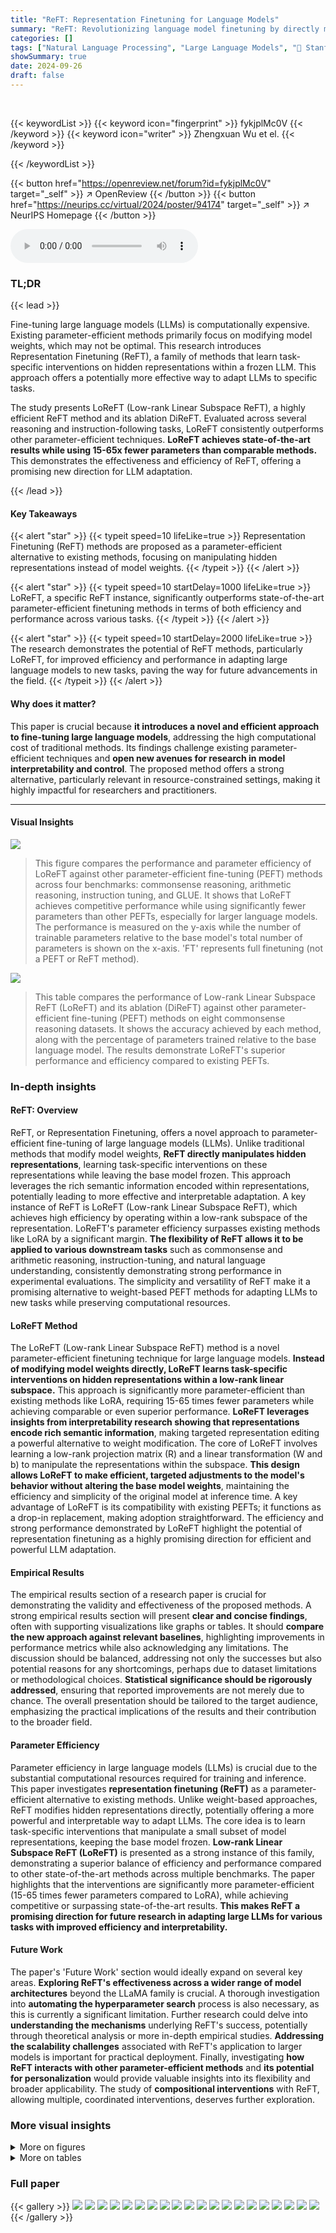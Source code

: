 ```yaml
---
title: "ReFT: Representation Finetuning for Language Models"
summary: "ReFT: Revolutionizing language model finetuning by directly manipulating hidden representations, achieving superior efficiency and performance compared to existing methods."
categories: []
tags: ["Natural Language Processing", "Large Language Models", "🏢 Stanford University",]
showSummary: true
date: 2024-09-26
draft: false
---
```


<br>

{{< keywordList >}}
{{< keyword icon="fingerprint" >}} fykjplMc0V {{< /keyword >}}
{{< keyword icon="writer" >}} Zhengxuan Wu et el. {{< /keyword >}}
 
{{< /keywordList >}}

{{< button href="https://openreview.net/forum?id=fykjplMc0V" target="_self" >}}
↗ OpenReview
{{< /button >}}
{{< button href="https://neurips.cc/virtual/2024/poster/94174" target="_self" >}}
↗ NeurIPS Homepage
{{< /button >}}


<audio controls>
    <source src="https://ai-paper-reviewer.com/fykjplMc0V/podcast.wav" type="audio/wav">
    Your browser does not support the audio element.
</audio>


### TL;DR


{{< lead >}}

Fine-tuning large language models (LLMs) is computationally expensive. Existing parameter-efficient methods primarily focus on modifying model weights, which may not be optimal.  This research introduces Representation Finetuning (ReFT), a family of methods that learn task-specific interventions on hidden representations within a frozen LLM.  This approach offers a potentially more effective way to adapt LLMs to specific tasks.



The study presents LoReFT (Low-rank Linear Subspace ReFT), a highly efficient ReFT method and its ablation DiReFT.  Evaluated across several reasoning and instruction-following tasks, LoReFT consistently outperforms other parameter-efficient techniques. **LoReFT achieves state-of-the-art results while using 15-65x fewer parameters than comparable methods.** This demonstrates the effectiveness and efficiency of ReFT, offering a promising new direction for LLM adaptation.

{{< /lead >}}


#### Key Takeaways

{{< alert "star" >}}
{{< typeit speed=10 lifeLike=true >}} Representation Finetuning (ReFT) methods are proposed as a parameter-efficient alternative to existing methods, focusing on manipulating hidden representations instead of model weights. {{< /typeit >}}
{{< /alert >}}

{{< alert "star" >}}
{{< typeit speed=10 startDelay=1000 lifeLike=true >}} LoReFT, a specific ReFT instance, significantly outperforms state-of-the-art parameter-efficient finetuning methods in terms of both efficiency and performance across various tasks. {{< /typeit >}}
{{< /alert >}}

{{< alert "star" >}}
{{< typeit speed=10 startDelay=2000 lifeLike=true >}} The research demonstrates the potential of ReFT methods, particularly LoReFT, for improved efficiency and performance in adapting large language models to new tasks, paving the way for future advancements in the field. {{< /typeit >}}
{{< /alert >}}

#### Why does it matter?
This paper is crucial because **it introduces a novel and efficient approach to fine-tuning large language models**, addressing the high computational cost of traditional methods.  Its findings challenge existing parameter-efficient techniques and **open new avenues for research in model interpretability and control**. The proposed method offers a strong alternative, particularly relevant in resource-constrained settings, making it highly impactful for researchers and practitioners.

------
#### Visual Insights



![](https://ai-paper-reviewer.com/fykjplMc0V/figures_1_1.jpg)

> This figure compares the performance and parameter efficiency of LoReFT against other parameter-efficient fine-tuning (PEFT) methods across four benchmarks: commonsense reasoning, arithmetic reasoning, instruction tuning, and GLUE.  It shows that LoReFT achieves competitive performance while using significantly fewer parameters than other PEFTs, especially for larger language models. The performance is measured on the y-axis while the number of trainable parameters relative to the base model's total number of parameters is shown on the x-axis.  'FT' represents full finetuning (not a PEFT or ReFT method).





![](https://ai-paper-reviewer.com/fykjplMc0V/tables_6_1.jpg)

> This table compares the performance of Low-rank Linear Subspace ReFT (LoReFT) and its ablation (DiReFT) against other parameter-efficient fine-tuning (PEFT) methods on eight commonsense reasoning datasets.  It shows the accuracy achieved by each method, along with the percentage of parameters trained relative to the base language model.  The results demonstrate LoReFT's superior performance and efficiency compared to existing PEFTs.





### In-depth insights


#### ReFT: Overview
ReFT, or Representation Finetuning, offers a novel approach to parameter-efficient fine-tuning of large language models (LLMs). Unlike traditional methods that modify model weights, **ReFT directly manipulates hidden representations**, learning task-specific interventions on these representations while leaving the base model frozen.  This approach leverages the rich semantic information encoded within representations, potentially leading to more effective and interpretable adaptation.  A key instance of ReFT is LoReFT (Low-rank Linear Subspace ReFT), which achieves high efficiency by operating within a low-rank subspace of the representation. LoReFT's parameter efficiency surpasses existing methods like LoRA by a significant margin. **The flexibility of ReFT allows it to be applied to various downstream tasks** such as commonsense and arithmetic reasoning, instruction-tuning, and natural language understanding, consistently demonstrating strong performance in experimental evaluations. The simplicity and versatility of ReFT make it a promising alternative to weight-based PEFT methods for adapting LLMs to new tasks while preserving computational resources.

#### LoReFT Method
The LoReFT (Low-rank Linear Subspace ReFT) method is a novel parameter-efficient finetuning technique for large language models.  **Instead of modifying model weights directly, LoReFT learns task-specific interventions on hidden representations within a low-rank linear subspace.** This approach is significantly more parameter-efficient than existing methods like LoRA, requiring 15-65 times fewer parameters while achieving comparable or even superior performance.  **LoReFT leverages insights from interpretability research showing that representations encode rich semantic information**, making targeted representation editing a powerful alternative to weight modification.  The core of LoReFT involves learning a low-rank projection matrix (R) and a linear transformation (W and b) to manipulate the representations within the subspace.  **This design allows LoReFT to make efficient, targeted adjustments to the model's behavior without altering the base model weights**, maintaining the efficiency and simplicity of the original model at inference time.  A key advantage of LoReFT is its compatibility with existing PEFTs; it functions as a drop-in replacement, making adoption straightforward.  The efficiency and strong performance demonstrated by LoReFT highlight the potential of representation finetuning as a highly promising direction for efficient and powerful LLM adaptation.

#### Empirical Results
The empirical results section of a research paper is crucial for demonstrating the validity and effectiveness of the proposed methods.  A strong empirical results section will present **clear and concise findings**, often with supporting visualizations like graphs or tables.  It should **compare the new approach against relevant baselines**, highlighting improvements in performance metrics while also acknowledging any limitations.  The discussion should be balanced, addressing not only the successes but also potential reasons for any shortcomings, perhaps due to dataset limitations or methodological choices.  **Statistical significance should be rigorously addressed**, ensuring that reported improvements are not merely due to chance.  The overall presentation should be tailored to the target audience, emphasizing the practical implications of the results and their contribution to the broader field.

#### Parameter Efficiency
Parameter efficiency in large language models (LLMs) is crucial due to the substantial computational resources required for training and inference.  This paper investigates **representation finetuning (ReFT)** as a parameter-efficient alternative to existing methods.  Unlike weight-based approaches, ReFT modifies hidden representations directly, potentially offering a more powerful and interpretable way to adapt LLMs.  The core idea is to learn task-specific interventions that manipulate a small subset of model representations, keeping the base model frozen.  **Low-rank Linear Subspace ReFT (LoReFT)** is presented as a strong instance of this family, demonstrating a superior balance of efficiency and performance compared to other state-of-the-art methods across multiple benchmarks.   The paper highlights that the interventions are significantly more parameter-efficient (15-65 times fewer parameters compared to LoRA), while achieving competitive or surpassing state-of-the-art results.  **This makes ReFT a promising direction for future research in adapting large LLMs for various tasks with improved efficiency and interpretability.**

#### Future Work
The paper's 'Future Work' section would ideally expand on several key areas.  **Exploring ReFT's effectiveness across a wider range of model architectures** beyond the LLaMA family is crucial.  A thorough investigation into **automating the hyperparameter search** process is also necessary, as this is currently a significant limitation.  Further research could delve into **understanding the mechanisms** underlying ReFT's success, potentially through theoretical analysis or more in-depth empirical studies.  **Addressing the scalability challenges** associated with ReFT's application to larger models is important for practical deployment.  Finally, investigating **how ReFT interacts with other parameter-efficient methods** and **its potential for personalization** would provide valuable insights into its flexibility and broader applicability.  The study of **compositional interventions** with ReFT, allowing multiple, coordinated interventions, deserves further exploration.


### More visual insights

<details>
<summary>More on figures
</summary>


![](https://ai-paper-reviewer.com/fykjplMc0V/figures_3_1.jpg)

> This figure illustrates the ReFT intervention and LoReFT methods. The left panel shows a general ReFT intervention where an intervention function is applied to hidden representations at specific positions in a layer. The right panel illustrates the LoReFT method, a specific instance of ReFT, which uses a low-rank projection matrix to modify hidden representations within a linear subspace.  It shows how a rank-2 LoReFT modifies 3-dimensional hidden representations by applying an edit vector to the subspace.


![](https://ai-paper-reviewer.com/fykjplMc0V/figures_18_1.jpg)

> This figure compares the performance of LoReFT against other parameter-efficient fine-tuning (PEFT) methods across four NLP benchmarks using different language models (LLaMA, Llama-2, Llama-3, and RoBERTa).  It shows that LoReFT achieves comparable or superior performance while using significantly fewer parameters than other PEFTs, particularly when used with larger language models.


![](https://ai-paper-reviewer.com/fykjplMc0V/figures_18_2.jpg)

> This figure compares the performance and the number of parameters of LoReFT against other PEFT methods (Parameter-Efficient Fine-Tuning) on four different NLP benchmarks using various language models like LLaMA, Llama-2, Llama-3, and RoBERTa.  It shows that LoReFT achieves comparable or superior performance while using significantly fewer parameters, especially with larger language models.  Full finetuning (FT) is included as a baseline for comparison but is not a PEFT method.


![](https://ai-paper-reviewer.com/fykjplMc0V/figures_32_1.jpg)

> This figure compares the performance of LoReFT against other parameter-efficient fine-tuning (PEFT) methods across four different benchmarks (Commonsense, Arithmetic, Instruction-tuning, and GLUE).  The x-axis represents the number of parameters used (as a percentage of the base model's parameters), while the y-axis represents the performance achieved.  The figure demonstrates that LoReFT achieves competitive or superior performance while using significantly fewer parameters than other PEFT methods, particularly on larger models.


![](https://ai-paper-reviewer.com/fykjplMc0V/figures_32_2.jpg)

> This figure compares the performance and parameter count of LoReFT against other PEFT methods across four different NLP benchmarks using various language models. It shows that LoReFT achieves competitive or better performance while using significantly fewer parameters, especially when applied to large models.


![](https://ai-paper-reviewer.com/fykjplMc0V/figures_32_3.jpg)

> This figure compares the performance and parameter count of LoReFT against other parameter-efficient fine-tuning (PEFT) methods across four different benchmarks and model sizes (LLaMA, Llama-2, Llama-3, and RoBERTa).  It shows that LoReFT achieves state-of-the-art or competitive performance while using significantly fewer parameters than other PEFTs, particularly on the larger language models.


![](https://ai-paper-reviewer.com/fykjplMc0V/figures_32_4.jpg)

> The figure compares the performance and the number of parameters used by LoReFT and other parameter-efficient fine-tuning (PEFT) methods across four benchmarks using different language models (LLaMA, Llama-2, Llama-3, and RoBERTa). LoReFT consistently achieves competitive or better performance while using significantly fewer parameters than other PEFTs, especially for larger language models.


![](https://ai-paper-reviewer.com/fykjplMc0V/figures_32_5.jpg)

> This figure compares the parameter efficiency and performance of LoReFT against other PEFT methods across four different benchmarks using various language models.  It showcases LoReFT's ability to achieve competitive or even state-of-the-art results while using significantly fewer parameters than existing methods, especially when applied to larger models.  The benchmarks include commonsense reasoning, arithmetic reasoning, instruction tuning, and GLUE.


![](https://ai-paper-reviewer.com/fykjplMc0V/figures_32_6.jpg)

> The figure compares the performance and parameter count of LoReFT against other parameter-efficient fine-tuning (PEFT) methods across four NLP benchmarks using different language models (LLaMA, Llama-2, Llama-3, and RoBERTa). LoReFT consistently achieves state-of-the-art performance while using significantly fewer parameters than existing PEFT methods, highlighting its efficiency and effectiveness, particularly with larger models.


![](https://ai-paper-reviewer.com/fykjplMc0V/figures_34_1.jpg)

> This figure compares the parameter efficiency and performance of LoReFT against other parameter-efficient fine-tuning (PEFT) methods across four different NLP benchmarks (Commonsense, Arithmetic, Instruction-tuning, and GLUE) and using four different language models (LLaMA, Llama-2, Llama-3, and RoBERTa).  The results show that LoReFT achieves competitive or better results than other PEFTs while using significantly fewer parameters, especially for larger language models.  The y-axis represents performance, and the x-axis represents the number of parameters used (as a percentage of the total parameters in the base model).


![](https://ai-paper-reviewer.com/fykjplMc0V/figures_38_1.jpg)

> This figure compares the parameter efficiency and performance of LoReFT against other PEFT methods (Parameter-Efficient Fine-Tuning) on four different NLP benchmarks using various language models (LLaMA, Llama-2, Llama-3, and RoBERTa).  The x-axis represents the percentage of parameters trained relative to the full model, showing LoReFT's significant parameter efficiency. The y-axis shows the performance on each benchmark. The results demonstrate that despite using drastically fewer parameters, LoReFT achieves performance comparable to, or even better than, existing PEFT methods, particularly with larger language models.


![](https://ai-paper-reviewer.com/fykjplMc0V/figures_39_1.jpg)

> This figure compares the performance and parameter efficiency of LoReFT against other parameter-efficient fine-tuning (PEFT) methods across four different benchmarks and model sizes. LoReFT consistently achieves competitive results despite using significantly fewer parameters, demonstrating its efficiency, especially with larger models.


![](https://ai-paper-reviewer.com/fykjplMc0V/figures_39_2.jpg)

> This figure compares the performance and the number of parameters used by LoReFT and other PEFT methods across four different NLP benchmarks and model sizes.  It demonstrates that LoReFT achieves performance comparable to other PEFT methods while using significantly fewer parameters, with the difference particularly pronounced for larger models.  The figure highlights LoReFT's parameter efficiency.


![](https://ai-paper-reviewer.com/fykjplMc0V/figures_40_1.jpg)

> This figure compares the performance and parameter efficiency of LoReFT against other parameter-efficient fine-tuning (PEFT) methods across four different benchmarks (Commonsense, Arithmetic, Instruction-tuning, and GLUE) and various language models (LLaMA, Llama-2, Llama-3, and RoBERTa).  It demonstrates that LoReFT achieves competitive or superior performance while using significantly fewer parameters than other PEFT methods, especially when applied to larger language models.  The y-axis represents performance, and the x-axis shows the number of parameters used (as a percentage of the total model parameters).


![](https://ai-paper-reviewer.com/fykjplMc0V/figures_45_1.jpg)

> This figure compares the parameter efficiency and performance of LoReFT against other parameter-efficient fine-tuning (PEFT) methods across four NLP benchmarks.  The results show LoReFT achieves competitive or superior performance while using significantly fewer parameters, particularly beneficial for larger language models.


![](https://ai-paper-reviewer.com/fykjplMc0V/figures_46_1.jpg)

> This figure compares LoReFT's performance against other parameter-efficient fine-tuning (PEFT) methods across four benchmarks using different language models (LLaMA, Llama-2, Llama-3, and RoBERTa).  It shows that LoReFT, despite using significantly fewer parameters, achieves comparable or superior performance to other PEFTs, especially when using larger language models.


</details>




<details>
<summary>More on tables
</summary>


![](https://ai-paper-reviewer.com/fykjplMc0V/tables_7_1.jpg)
> This table compares the performance of different parameter-efficient fine-tuning (PEFT) methods, including LoReFT and DiReFT (the methods introduced in the paper), against existing PEFTs on four arithmetic reasoning datasets using LLaMA-1 7B and 13B models.  The results show accuracy and the percentage of parameters trained for each method. The performance is averaged over three runs with different random seeds, highlighting the consistency and reliability of LoReFT and DiReFT. The baseline results are taken from a previous study by Hu et al. (2023).

![](https://ai-paper-reviewer.com/fykjplMc0V/tables_7_2.jpg)
> This table compares the performance of different parameter-efficient fine-tuning (PEFT) methods and full finetuning (FT) on an instruction-following task using the Llama-2 7B language model.  The win-rate is measured using Alpaca-Eval v1.0, comparing against text-davinci-003 using GPT-4 as the annotator.  The table also shows the number of parameters used for each method.  Ablation studies are included with LoReFT using half the rank and only 1K training examples.

![](https://ai-paper-reviewer.com/fykjplMc0V/tables_8_1.jpg)
> This table compares the performance of LoReFT and other parameter-efficient fine-tuning (PEFT) methods on eight commonsense reasoning datasets using three different LLaMA models (LLaMA-1 7B/13B, Llama-2 7B, and Llama-3 8B).  It shows the accuracy achieved by each method, along with the percentage of parameters trained relative to the base model size.  The results highlight LoReFT's ability to achieve competitive or superior performance while using significantly fewer parameters than other PEFTs.

![](https://ai-paper-reviewer.com/fykjplMc0V/tables_22_1.jpg)
> This table compares the performance of LoReFT and other parameter-efficient fine-tuning (PEFT) methods on eight commonsense reasoning datasets using three different LLaMA models (7B, 13B, and 8B).  It shows accuracy scores for each method, along with the percentage of parameters trained relative to the total number of parameters in the base model. The results from Liu et al. (2024c) are included for comparison.

![](https://ai-paper-reviewer.com/fykjplMc0V/tables_22_2.jpg)
> This table compares the performance of different parameter-efficient fine-tuning (PEFT) methods, including the proposed Low-rank Linear Subspace ReFT (LoReFT) and its ablation DiReFT, on eight commonsense reasoning datasets using three different LLaMA models (7B, 13B, and 8B).  It shows the accuracy achieved by each PEFT method relative to the number of parameters used (as a percentage of the total model parameters). The results highlight LoReFT's superior performance and efficiency compared to existing PEFTs.

![](https://ai-paper-reviewer.com/fykjplMc0V/tables_23_1.jpg)
> This table compares the performance of the proposed LoReFT and DiReFT methods against other parameter-efficient fine-tuning (PEFT) methods on eight commonsense reasoning datasets using different LLaMA models.  The table shows accuracy, the percentage of parameters trained, and highlights that LoReFT and DiReFT achieve state-of-the-art performance with significantly fewer parameters compared to existing PEFTs. The results from Liu et al. (2024c) are used as baselines for other PEFT methods.

![](https://ai-paper-reviewer.com/fykjplMc0V/tables_23_2.jpg)
> This table compares the performance of LoReFT and other parameter-efficient fine-tuning (PEFT) methods on eight commonsense reasoning datasets using various LLaMA models.  It shows the accuracy achieved by each method, along with the percentage of parameters trained relative to the base model size.  The results from Liu et al. (2024c) are included for comparison.  The table highlights LoReFT's performance gains and parameter efficiency.

![](https://ai-paper-reviewer.com/fykjplMc0V/tables_24_1.jpg)
> This table compares the performance of LoReFT and other parameter-efficient fine-tuning (PEFT) methods on eight commonsense reasoning datasets using different LLaMA models.  It shows accuracy scores for each dataset, along with the percentage of trainable parameters relative to the total number of parameters in the base LLaMA models.  The results from Liu et al. (2024c) are included for comparison.

![](https://ai-paper-reviewer.com/fykjplMc0V/tables_24_2.jpg)
> This table compares the performance of LoReFT and other parameter-efficient fine-tuning (PEFT) methods on eight commonsense reasoning datasets using different LLaMA models.  It shows accuracy results for each dataset, along with the percentage of parameters trained for each method.  The results highlight LoReFT's performance compared to existing PEFTs such as Prefix-tuning, Adapters, LoRA, and DoRA.

![](https://ai-paper-reviewer.com/fykjplMc0V/tables_25_1.jpg)
> This table compares the performance of the proposed Low-rank Linear Subspace ReFT (LoReFT) method and its variant, DiReFT, against other parameter-efficient fine-tuning (PEFT) methods on eight commonsense reasoning datasets using three different LLaMA models.  It shows the accuracy achieved by each method, along with the percentage of parameters trained relative to the full model size. The results highlight LoReFT's effectiveness with fewer parameters.

![](https://ai-paper-reviewer.com/fykjplMc0V/tables_25_2.jpg)
> This table compares the accuracy of LLaMA-1 7B/13B, Llama-2 7B, and Llama-3 8B language models when fine-tuned using LoReFT against existing parameter-efficient fine-tuning (PEFT) methods across eight commonsense reasoning datasets.  It shows the accuracy achieved by each method, along with the percentage of parameters trained relative to the total number of parameters in the base language model.  The results from existing PEFT methods are taken from a previous study by Liu et al. (2024c).  The table highlights LoReFT's performance in comparison to other PEFTs, showing it achieves competitive results while using significantly fewer parameters.

![](https://ai-paper-reviewer.com/fykjplMc0V/tables_26_1.jpg)
> This table compares the performance of LoReFT and DiReFT against other parameter-efficient fine-tuning (PEFT) methods on eight commonsense reasoning datasets using LLaMA 1 7B/13B, Llama-2 7B and Llama-3 8B language models.  It shows accuracy scores and the percentage of parameters trained for each method.  The results highlight LoReFT's superior performance and efficiency compared to existing PEFTs.

![](https://ai-paper-reviewer.com/fykjplMc0V/tables_28_1.jpg)
> This table compares the performance of LoReFT and other parameter-efficient fine-tuning (PEFT) methods on eight commonsense reasoning datasets using three different LLaMA models (7B, 13B, and 8B).  It shows the accuracy achieved by each method and its relative parameter efficiency (percentage of parameters trained relative to the base model).  The results highlight LoReFT's superior performance and efficiency compared to other PEFTs. Note that the baseline results for other methods are taken from a different source, Liu et al. [2024c].

![](https://ai-paper-reviewer.com/fykjplMc0V/tables_28_2.jpg)
> This table compares the performance of LoReFT and DiReFT against other Parameter-Efficient Fine-Tuning (PEFT) methods on eight commonsense reasoning datasets using three different LLaMA models (LLaMA-1 7B, LLaMA-1 13B, Llama-2 7B, and Llama-3 8B).  It shows the accuracy achieved by each method and the percentage of parameters trained relative to the full model size. The results from other PEFT methods are cited from Liu et al. (2024c).

![](https://ai-paper-reviewer.com/fykjplMc0V/tables_29_1.jpg)
> This table compares the performance of LoReFT and DiReFT against other parameter-efficient fine-tuning (PEFT) methods on eight commonsense reasoning datasets using three different LLaMA models (LLaMA-1 7B, LLaMA-1 13B, Llama-2 7B, and Llama-3 8B).  It shows the accuracy achieved by each method and the percentage of parameters trained relative to the full model size. The results from other PEFT methods are taken from Liu et al. (2024c).

![](https://ai-paper-reviewer.com/fykjplMc0V/tables_30_1.jpg)
> This table compares the performance of LLaMA 1 7B/13B, Llama-2 7B, and Llama-3 8B language models fine-tuned using LoReFT against other parameter-efficient finetuning (PEFT) methods on eight commonsense reasoning datasets.  It shows accuracy results, along with the percentage of parameters trained for each method.  The results from other PEFT methods are sourced from Liu et al., 2024c.  The study used three different random seeds for LoReFT and reports the average performance.

![](https://ai-paper-reviewer.com/fykjplMc0V/tables_33_1.jpg)
> This table compares the performance of different parameter-efficient fine-tuning (PEFT) methods and the proposed Representation Finetuning (ReFT) methods on eight commonsense reasoning datasets using LLaMA-1 7B/13B, Llama-2 7B and Llama-3 8B language models.  It shows accuracy scores for each dataset and method, along with the percentage of trainable parameters relative to the base model size.  The results highlight the efficiency and performance of the ReFT methods.

![](https://ai-paper-reviewer.com/fykjplMc0V/tables_33_2.jpg)
> This table compares the performance of LoReFT and other parameter-efficient fine-tuning (PEFT) methods on eight commonsense reasoning datasets using three different LLaMA models (LLaMA-1 7B, LLaMA-1 13B, Llama-2 7B, and Llama-3 8B).  The table shows accuracy scores for each dataset and method, along with the percentage of trainable parameters relative to the base model's total parameters.  It highlights the performance and parameter efficiency of LoReFT compared to other PEFTs.

![](https://ai-paper-reviewer.com/fykjplMc0V/tables_36_1.jpg)
> This table compares the performance of LLaMA-1 7B/13B, Llama-2 7B, and Llama-3 8B language models fine-tuned using LoReFT against other parameter-efficient fine-tuning (PEFT) methods on eight commonsense reasoning datasets.  The table shows accuracy scores for each model and method, along with the percentage of parameters trained relative to the base model's total parameters.  Results from Liu et al. (2024c) are used as a baseline for comparison.  LoReFT's performance is averaged over three runs with different random seeds to ensure reliability.

</details>




### Full paper

{{< gallery >}}
<img src="https://ai-paper-reviewer.com/fykjplMc0V/1.png" class="grid-w50 md:grid-w33 xl:grid-w25" />
<img src="https://ai-paper-reviewer.com/fykjplMc0V/2.png" class="grid-w50 md:grid-w33 xl:grid-w25" />
<img src="https://ai-paper-reviewer.com/fykjplMc0V/3.png" class="grid-w50 md:grid-w33 xl:grid-w25" />
<img src="https://ai-paper-reviewer.com/fykjplMc0V/4.png" class="grid-w50 md:grid-w33 xl:grid-w25" />
<img src="https://ai-paper-reviewer.com/fykjplMc0V/5.png" class="grid-w50 md:grid-w33 xl:grid-w25" />
<img src="https://ai-paper-reviewer.com/fykjplMc0V/6.png" class="grid-w50 md:grid-w33 xl:grid-w25" />
<img src="https://ai-paper-reviewer.com/fykjplMc0V/7.png" class="grid-w50 md:grid-w33 xl:grid-w25" />
<img src="https://ai-paper-reviewer.com/fykjplMc0V/8.png" class="grid-w50 md:grid-w33 xl:grid-w25" />
<img src="https://ai-paper-reviewer.com/fykjplMc0V/9.png" class="grid-w50 md:grid-w33 xl:grid-w25" />
<img src="https://ai-paper-reviewer.com/fykjplMc0V/10.png" class="grid-w50 md:grid-w33 xl:grid-w25" />
<img src="https://ai-paper-reviewer.com/fykjplMc0V/11.png" class="grid-w50 md:grid-w33 xl:grid-w25" />
<img src="https://ai-paper-reviewer.com/fykjplMc0V/12.png" class="grid-w50 md:grid-w33 xl:grid-w25" />
<img src="https://ai-paper-reviewer.com/fykjplMc0V/13.png" class="grid-w50 md:grid-w33 xl:grid-w25" />
<img src="https://ai-paper-reviewer.com/fykjplMc0V/14.png" class="grid-w50 md:grid-w33 xl:grid-w25" />
<img src="https://ai-paper-reviewer.com/fykjplMc0V/15.png" class="grid-w50 md:grid-w33 xl:grid-w25" />
<img src="https://ai-paper-reviewer.com/fykjplMc0V/16.png" class="grid-w50 md:grid-w33 xl:grid-w25" />
<img src="https://ai-paper-reviewer.com/fykjplMc0V/17.png" class="grid-w50 md:grid-w33 xl:grid-w25" />
<img src="https://ai-paper-reviewer.com/fykjplMc0V/18.png" class="grid-w50 md:grid-w33 xl:grid-w25" />
<img src="https://ai-paper-reviewer.com/fykjplMc0V/19.png" class="grid-w50 md:grid-w33 xl:grid-w25" />
<img src="https://ai-paper-reviewer.com/fykjplMc0V/20.png" class="grid-w50 md:grid-w33 xl:grid-w25" />
{{< /gallery >}}